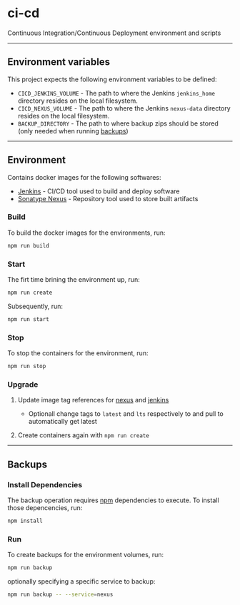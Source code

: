 # ci-cd

Continuous Integration/Continuous Deployment environment and scripts

---

## Environment variables

This project expects the following environment variables to be defined:

- `CICD_JENKINS_VOLUME` - The path to where the Jenkins `jenkins_home` directory resides on the local filesystem.
- `CICD_NEXUS_VOLUME` - The path to where the Jenkins `nexus-data` directory resides on the local filesystem.
- `BACKUP_DIRECTORY` - The path to where backup zips should be stored (only needed when running [backups](#run))

---

## Environment

Contains docker images for the following softwares:

- [Jenkins](https://www.jenkins.io/) - CI/CD tool used to build and deploy software
- [Sonatype Nexus](https://www.sonatype.com/products/repository-oss) - Repository tool used to store built artifacts

### Build

To build the docker images for the environments, run:

```sh
npm run build
```

### Start

The firt time brining the environment up, run:

```sh
npm run create
```

Subsequently, run:

```sh
npm run start
```

### Stop

To stop the containers for the environment, run:

```sh
npm run stop
```

### Upgrade

1. Update image tag references for [nexus](./compose/docker-compose.yaml) and [jenkins](./compose/jenkins.Dockerfile)

   - Optionall change tags to `latest` and `lts` respectively to and pull to automatically get latest

2. Create containers again with `npm run create`

---

## Backups

### Install Dependencies

The backup operation requires [npm](https://www.npmjs.com/) dependencies to execute. To install those depencencies, run:

```sh
npm install
```

### Run

To create backups for the environment volumes, run:

```sh
npm run backup
```

optionally specifying a specific service to backup:

```sh
npm run backup -- --service=nexus
```
